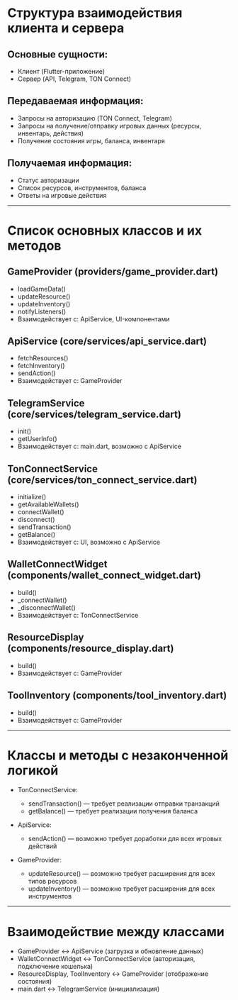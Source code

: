 # Структура взаимодействия клиента и сервера

## Основные сущности:
- Клиент (Flutter-приложение)
- Сервер (API, Telegram, TON Connect)

## Передаваемая информация:
- Запросы на авторизацию (TON Connect, Telegram)
- Запросы на получение/отправку игровых данных (ресурсы, инвентарь, действия)
- Получение состояния игры, баланса, инвентаря

## Получаемая информация:
- Статус авторизации
- Список ресурсов, инструментов, баланса
- Ответы на игровые действия

---

# Список основных классов и их методов

## GameProvider (providers/game_provider.dart)
- loadGameData()
- updateResource()
- updateInventory()
- notifyListeners()
- Взаимодействует с: ApiService, UI-компонентами

## ApiService (core/services/api_service.dart)
- fetchResources()
- fetchInventory()
- sendAction()
- Взаимодействует с: GameProvider

## TelegramService (core/services/telegram_service.dart)
- init()
- getUserInfo()
- Взаимодействует с: main.dart, возможно с ApiService

## TonConnectService (core/services/ton_connect_service.dart)
- initialize()
- getAvailableWallets()
- connectWallet()
- disconnect()
- sendTransaction()
- getBalance()
- Взаимодействует с: UI, возможно с ApiService

## WalletConnectWidget (components/wallet_connect_widget.dart)
- build()
- _connectWallet()
- _disconnectWallet()
- Взаимодействует с: TonConnectService

## ResourceDisplay (components/resource_display.dart)
- build()
- Взаимодействует с: GameProvider

## ToolInventory (components/tool_inventory.dart)
- build()
- Взаимодействует с: GameProvider

---

# Классы и методы с незаконченной логикой

- TonConnectService:
    - sendTransaction() — требует реализации отправки транзакций
    - getBalance() — требует реализации получения баланса

- ApiService:
    - sendAction() — возможно требует доработки для всех игровых действий

- GameProvider:
    - updateResource() — возможно требует расширения для всех типов ресурсов
    - updateInventory() — возможно требует расширения для всех инструментов

---

# Взаимодействие между классами

- GameProvider <-> ApiService (загрузка и обновление данных)
- WalletConnectWidget <-> TonConnectService (авторизация, подключение кошелька)
- ResourceDisplay, ToolInventory <-> GameProvider (отображение состояния)
- main.dart <-> TelegramService (инициализация)